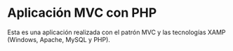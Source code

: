# Aplicación MVC con PHP

Esta es una aplicación realizada con el patrón MVC y las 
tecnologías XAMP (Windows, Apache, MySQL y PHP).